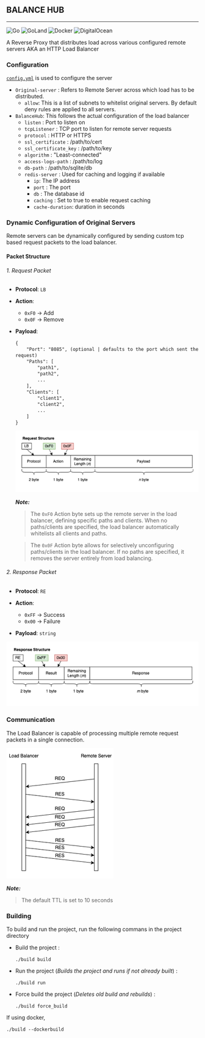 ## BALANCE HUB 
----------------------------------------------------------------

![Go](https://img.shields.io/badge/go-%2300ADD8.svg?style=for-the-badge&logo=go&logoColor=white) ![GoLand](https://img.shields.io/badge/GoLand-0f0f0f?&style=for-the-badge&logo=goland&logoColor=white) ![Docker](https://img.shields.io/badge/docker-%230db7ed.svg?style=for-the-badge&logo=docker&logoColor=white) ![DigitalOcean](https://img.shields.io/badge/DigitalOcean-%230167ff.svg?style=for-the-badge&logo=digitalOcean&logoColor=white)

A Reverse Proxy that distributes load across various configured remote servers AKA an HTTP Load Balancer

### Configuration 
[`config.yml`](./config.yaml) is used to configure the server

* `Original-server` : Refers to Remote Server across which load has to be distributed.
    * `allow`: This is a list of subnets to whitelist original servers. By default deny rules are applied to all servers.
* `BalanceHub`: This follows the actual configuration of the load balancer
    * `listen` : Port to listen on
    * `tcpListener` : TCP port to listen for remote server requests
    * `protocol` : HTTP or HTTPS
    * `ssl_certificate` :  /path/to/cert
    * `ssl_certificate_key` : /path/to/key
    * `algorithm` : "Least-connected"
    * `access-logs-path` : /path/to/log
    * `db-path` : /path/to/sqlite/db
    * `redis-server` : Used for caching and logging if available
        * `ip`: The IP address
        * `port` : The port
        * `db` : The database id
        * `caching` : Set to true to enable request caching
        * `cache-duration`: duration in seconds
    
### Dynamic Configuration of Original Servers

Remote servers can be dynamically configured by sending custom tcp based request packets to the load balancer. 

#### Packet Structure

###### 1. Request Packet 
* <b>Protocol</b>: `LB`
* <b>Action</b>: 
    * `0xF0` &rarr; Add
    * `0x0F` &rarr; Remove

* <b>Payload</b>:
    ```
    {
        "Port": "8085", (optional | defaults to the port which sent the request)
        "Paths": [
            "path1",
            "path2",
            ...
        ],
        "Clients": [
            "client1",
            "client2",
            ...
        ]
    }
    ```
    ![Response Structure](./images/request.drawio.png)

    ***Note:***
    > The `0xF0` Action byte sets up the remote server in the load balancer, defining specific paths and clients. When no paths/clients are specified, the load balancer automatically whitelists all clients and paths.
    
    > The `0x0F` Action byte allows for selectively unconfiguring paths/clients in the load balancer. If no paths are specified, it removes the server entirely from load balancing. 

    <!-- >Note: If paths are not specified then all the clients will be whitelisted -->

###### 2. Response Packet 
* <b>Protocol</b>: `RE`
* <b>Action</b>: 
    * `0xFF` &rarr; Success
    * `0x00` &rarr; Failure

* <b>Payload</b>: `string`

![Response Structure](./images/response.drawio.png)

### Communication

The Load Balancer is capable of processing multiple remote request packets in a single connection.

![Communication](./images/workflow.drawio.png)

***Note:***
>The default TTL is set to 10 seconds


### Building 

To build and run the project, run the following commans in the project directory
* Build the project :
    ```
    ./build build
    ```
* Run the project (_Builds the project and runs if not already built_) :
    ```
    ./build run
    ```
* Force build the project (_Deletes old build and rebuilds_) :
    ```
    ./build force_build
    ```

If using docker,
```
./build --dockerbuild
```
